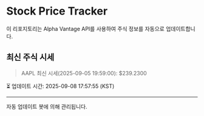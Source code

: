 
# Stock Price Tracker

이 리포지토리는 Alpha Vantage API를 사용하여 주식 정보를 자동으로 업데이트합니다.

## 최신 주식 시세
> AAPL 최신 시세(2025-09-05 19:59:00): $239.2300

⏳ 업데이트 시간: 2025-09-08 17:57:55 (KST)

---
자동 업데이트 봇에 의해 관리됩니다.
